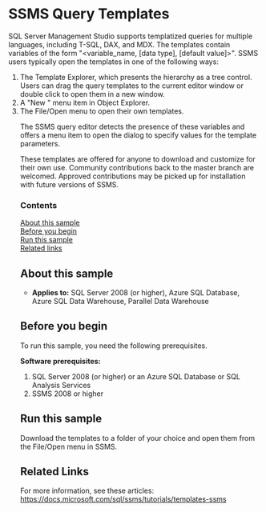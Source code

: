 # SSMS Query Templates

SQL Server Management Studio supports templatized queries for multiple languages, including T-SQL, DAX, and MDX. The templates contain variables of the form "<variable_name, [data type], [default value]>". SSMS users typically open the templates in one of the following ways:

1. The Template Explorer, which presents the hierarchy as a tree control. Users can drag the query templates to the current editor window or double click to open them in a new window.
2. A "New <object>" menu item in Object Explorer.
3. The File/Open menu to open their own templates.

The SSMS query editor detects the presence of these variables and offers a menu item to open the dialog to specify values for the template parameters.

These templates are offered for anyone to download and customize for their own use. Community contributions back to the master branch are welcomed. Approved contributions may be picked up for installation with future versions of SSMS.

### Contents

[About this sample](#about-this-sample)<br/>
[Before you begin](#before-you-begin)<br/>
[Run this sample](#run-this-sample)<br/>
[Related links](#related-links)<br/>


<a name=about-this-sample></a>

## About this sample

- **Applies to:** SQL Server 2008 (or higher), Azure SQL Database, Azure SQL Data Warehouse, Parallel Data Warehouse

<a name=before-you-begin></a>

## Before you begin

To run this sample, you need the following prerequisites.

**Software prerequisites:**

1. SQL Server 2008 (or higher) or an Azure SQL Database or SQL Analysis Services
2. SSMS 2008 or higher

<a name=run-this-sample></a>

## Run this sample

Download the templates to a folder of your choice and open them from the File/Open menu in SSMS.

<a name=related-links></a>

## Related Links

For more information, see these articles:
https://docs.microsoft.com/sql/ssms/tutorials/templates-ssms
